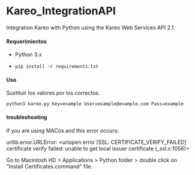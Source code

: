 # Kareo_IntegrationAPI

Integration Kareo with Python using the Kareo Web Services API 2.1

#### Requerimientos

* Python 3.x
* ```
  pip install -r requirements.txt
  ```

#### Uso

Sustituir los valores por los correctos.

`python3 kareo.py Key=example User=example@example.com Pass=example`


#### troubleshooting

If you are using MACos and this error occurs:

urllib.error.URLError: <urlopen error [SSL: CERTIFICATE_VERIFY_FAILED] certificate verify failed: unable to get local issuer certificate (_ssl.c:1056)>

Go to Macintosh HD > Applications > Python folder > double click on "Install Certificates.command" file.